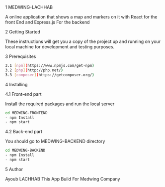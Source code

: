 1 MEDWING-LACHHAB

A online application that shows a map and markers on it  with React for the front End  and Express.js For the backend


2 Getting Started

These instructions will get you a copy of the project up and running on your local machine for development and testing purposes.



3 Prerequisites

```sh
3.1 [npm](https://www.npmjs.com/get-npm) 
3.2 [php](http://php.net/)
3.3 [composer](https://getcomposer.org/)

```


4 Installing



4.1 Front-end part

Install the required packages and run the local server
```sh
cd MEDWING-FRONTEND
- npm Install
- npm start
```

4.2 Back-end part

You should go to MEDWING-BACKEND directory 
```sh
cd MEDWING-BACKEND
- npm Install
- npm start
```


5 Author

Ayoub LACHHAB
This App Build For Medwing Company 
